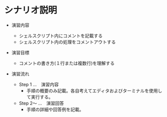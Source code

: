 # シナリオ説明
- 演習内容
  - シェルスクリプト内にコメントを記載する
  - シェルスクリプト内の処理をコメントアウトする

- 演習目標
  - コメントの書き方(１行または複数行)を理解する

- 演習流れ
  - Step 1 …　演習内容
    - 手順の概要のみ記載。各自考えてエディタおよびターミナルを使用して実行する。
  - Step 2～ …　演習回答
    - 手順の詳細や回答例を記載。